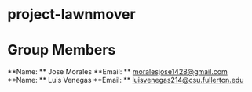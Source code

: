 # project-lawnmover

# Group Members 
**Name: ** Jose Morales 
**Email: ** moralesjose1428@gmail.com
**Name: ** Luis Venegas
**Email: ** luisvenegas214@csu.fullerton.edu
